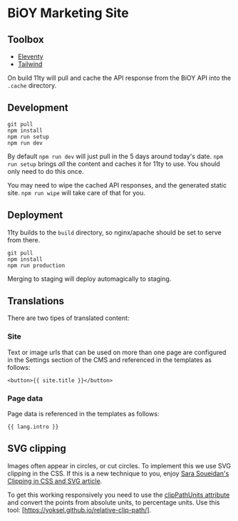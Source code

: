 # BiOY Marketing Site
## Toolbox

- [Eleventy](https://11ty.dev)
- [Tailwind](https://tailwindcss.com)

On build 11ty will pull and cache the API response from the BiOY API into the `.cache` directory.

## Development

```
git pull
npm install
npm run setup
npm run dev
```

By default `npm run dev` will just pull in the 5 days around today's date. `npm run setup` brings _all_ the content and caches it for 11ty to use. You should only need to do this once.

You may need to wipe the cached API responses, and the generated static site. `npm run wipe` will take care of that for you.

## Deployment

11ty builds to the `build` directory, so nginx/apache should be set to serve from there.

```
git pull
npm install
npm run production
```

Merging to staging will deploy automagically to staging.


## Translations

There are two tipes of translated content:
### Site

Text or image urls that can be used on more than one page are configured in the Settings section of the CMS and referenced in the templates as follows:

```
<button>{{ site.title }}</button>
```

### Page data

Page data is referenced in the templates as follows:

```
{{ lang.intro }}
```

## SVG clipping

Images often appear in circles, or cut circles. To implement this we use SVG clipping in the CSS. If this is a new technique to you, enjoy [Sara Soueidan's Clipping in CSS and SVG article](https://www.sarasoueidan.com/blog/css-svg-clipping/).

To get this working responsively you need to use the [clipPathUnits attribute](https://www.sarasoueidan.com/blog/css-svg-clipping/#clippathunits) and convert the points from absolute units, to percentage units. Use this tool: [https://yoksel.github.io/relative-clip-path/].
